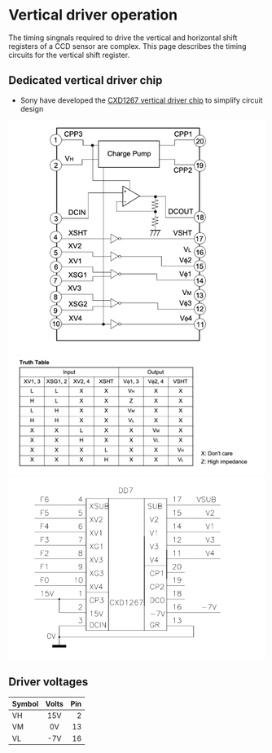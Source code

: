 # Vertical driver operation

The timing singnals required to drive the vertical and horizontal shift registers of a CCD sensor are complex. This page describes the timing
circuits for the vertical shift register.

## Dedicated vertical driver chip

* Sony have developed the [CXD1267 vertical driver chip]() to simplify circuit design

![CXD1267 block diagram](cxd1267_blk_diagram.png)
![CXD1267 truth table](cxd1267_truth_table.png)
![CXD1267 in camera](cxd1267_in_camera.png)


## Driver voltages


| Symbol | Volts         | Pin  |
| -------|:-------------:| -----:|
| VH     | 15V | 2 |
| VM      | 0V     |   13 |
| VL | -7V      |   16 |
